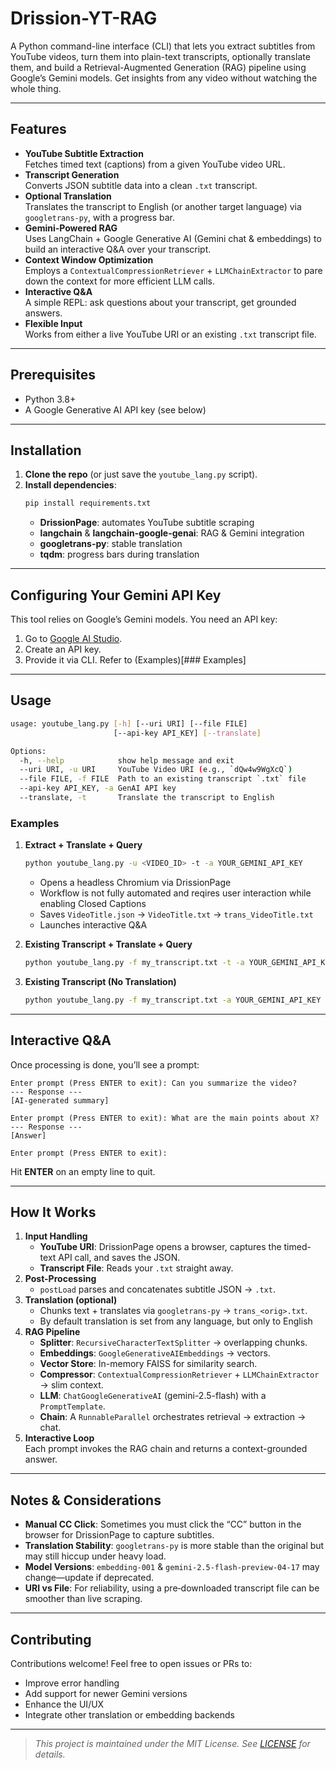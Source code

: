 # Drission-YT-RAG

A Python command-line interface (CLI) that lets you extract subtitles from YouTube videos, turn them into plain-text transcripts, optionally translate them, and build a Retrieval-Augmented Generation (RAG) pipeline using Google’s Gemini models. Get insights from any video without watching the whole thing.

---

## Features

- **YouTube Subtitle Extraction**  
  Fetches timed text (captions) from a given YouTube video URL.
- **Transcript Generation**  
  Converts JSON subtitle data into a clean `.txt` transcript.
- **Optional Translation**  
  Translates the transcript to English (or another target language) via `googletrans-py`, with a progress bar.
- **Gemini-Powered RAG**  
  Uses LangChain + Google Generative AI (Gemini chat & embeddings) to build an interactive Q&A over your transcript.
- **Context Window Optimization**  
  Employs a `ContextualCompressionRetriever` + `LLMChainExtractor` to pare down the context for more efficient LLM calls.
- **Interactive Q&A**  
  A simple REPL: ask questions about your transcript, get grounded answers.
- **Flexible Input**  
  Works from either a live YouTube URI or an existing `.txt` transcript file.

---

## Prerequisites

- Python 3.8+
- A Google Generative AI API key (see below)

---

## Installation

1. **Clone the repo** (or just save the `youtube_lang.py` script).  
2. **Install dependencies**:
   ```bash
   pip install requirements.txt
   ```
   - **DrissionPage**: automates YouTube subtitle scraping  
   - **langchain** & **langchain-google-genai**: RAG & Gemini integration  
   - **googletrans-py**: stable translation  
   - **tqdm**: progress bars during translation  

---

## Configuring Your Gemini API Key

This tool relies on Google’s Gemini models. You need an API key:

1. Go to [Google AI Studio](https://aistudio.google.com/apikey).  
2. Create an API key.
3. Provide it via CLI. Refer to (Examples)[### Examples]

---

## Usage

```bash
usage: youtube_lang.py [-h] [--uri URI] [--file FILE]
                       [--api-key API_KEY] [--translate]

Options:
  -h, --help            show help message and exit
  --uri URI, -u URI     YouTube Video URI (e.g., `dQw4w9WgXcQ`)
  --file FILE, -f FILE  Path to an existing transcript `.txt` file
  --api-key API_KEY, -a GenAI API key
  --translate, -t       Translate the transcript to English
```

### Examples

1. **Extract + Translate + Query**  
   ```bash
   python youtube_lang.py -u <VIDEO_ID> -t -a YOUR_GEMINI_API_KEY
   ```
   - Opens a headless Chromium via DrissionPage
   - Workflow is not fully automated and reqires user interaction while enabling Closed Captions
   - Saves `VideoTitle.json` → `VideoTitle.txt` → `trans_VideoTitle.txt`  
   - Launches interactive Q&A  

2. **Existing Transcript + Translate + Query**  
   ```bash
   python youtube_lang.py -f my_transcript.txt -t -a YOUR_GEMINI_API_KEY
   ```

3. **Existing Transcript (No Translation)**  
   ```bash
   python youtube_lang.py -f my_transcript.txt -a YOUR_GEMINI_API_KEY
   ```

---

## Interactive Q&A

Once processing is done, you’ll see a prompt:

```text
Enter prompt (Press ENTER to exit): Can you summarize the video?
--- Response ---
[AI-generated summary]

Enter prompt (Press ENTER to exit): What are the main points about X?
--- Response ---
[Answer]

Enter prompt (Press ENTER to exit):
```

Hit **ENTER** on an empty line to quit.

---

## How It Works

1. **Input Handling**  
   - **YouTube URI**: DrissionPage opens a browser, captures the timed-text API call, and saves the JSON.
   - **Transcript File**: Reads your `.txt` straight away.
2. **Post-Processing**  
   - `postLoad` parses and concatenates subtitle JSON → `.txt`.
3. **Translation (optional)**  
   - Chunks text + translates via `googletrans-py` → `trans_<orig>.txt`.
   - By default translation is set from any language, but only to English
4. **RAG Pipeline**  
   - **Splitter**: `RecursiveCharacterTextSplitter` → overlapping chunks.  
   - **Embeddings**: `GoogleGenerativeAIEmbeddings` → vectors.  
   - **Vector Store**: In-memory FAISS for similarity search.  
   - **Compressor**: `ContextualCompressionRetriever` + `LLMChainExtractor` → slim context.  
   - **LLM**: `ChatGoogleGenerativeAI` (gemini-2.5-flash) with a `PromptTemplate`.  
   - **Chain**: A `RunnableParallel` orchestrates retrieval → extraction → chat.
5. **Interactive Loop**  
   Each prompt invokes the RAG chain and returns a context-grounded answer.

---

## Notes & Considerations

- **Manual CC Click**: Sometimes you must click the “CC” button in the browser for DrissionPage to capture subtitles.  
- **Translation Stability**: `googletrans-py` is more stable than the original but may still hiccup under heavy load.  
- **Model Versions**: `embedding-001` & `gemini-2.5-flash-preview-04-17` may change—update if deprecated.  
- **URI vs File**: For reliability, using a pre‐downloaded transcript file can be smoother than live scraping.

---

## Contributing

Contributions welcome! Feel free to open issues or PRs to:

- Improve error handling  
- Add support for newer Gemini versions  
- Enhance the UI/UX  
- Integrate other translation or embedding backends  

---

> _This project is maintained under the MIT License. See [LICENSE](./LICENSE) for details._
